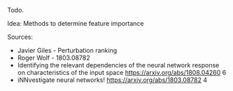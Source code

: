 Todo.

Idea: Methods to determine feature importance

Sources:

  - Javier Giles - Perturbation ranking
  - Roger Wolf - 1803.08782
  - Identifying the relevant dependencies of the neural network response on characteristics of the input space https://arxiv.org/abs/1808.04260 6
  - iNNvestigate neural networks! https://arxiv.org/abs/1803.08782 4
